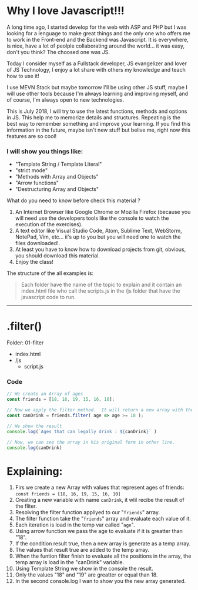 # Why I love Javascript!!!

A long time ago, I started develop for the web with ASP and PHP but I was looking for a lenguage to make great things and the only one who offers me to work in the Front-end and the Backend was Javascript.  It is everywhere, is nice, have a lot of peolple collaborating around the world... it was easy, don't you think? The choosed one was JS.

Today I consider myself as a Fullstack developer, JS evangelizer and lover of JS Technology, I enjoy a lot share with others my knowledge and teach how to use it!

I use MEVN Stack but maybe tomorrow I'll be using other JS stuff, maybe I will use other tools because I'm always learning and improving myself, and of course, I'm always open to new technologies.

This is July 2018, I will try to use the latest functions, methods and options in JS. This help me to memorize details and structures. Repeating is the best way to remember something and improve your learning. If you find this information in the future, maybe isn't new stuff but belive me, right now this features are so cool!



### I will show you things like:
- "Template String / Template Literal"
- "strict mode"
- "Methods with Array and Objects"
- "Arrow functions"
- "Destructuring Array and Objects" 



What do you need to know before check this material ?
1. An Internet Browser like Google Chrome or Mozilla Firefox (because you will need use the developers tools like the console to watch the execution of the exercises).
2. A text editor like Visual Studio Code, Atom, Sublime Text, WebStorm, NotePad, Vim, etc... ii's up to you but you will need one to watch the files downloaded!.
3. At least you have to know how to download projects from git, obvious, you should download this material.
4. Enjoy the class!




The structure of the all examples is:
> Each folder have the name of the topic to explain and it contain an index.html file who call the scripts.js in the /js folder that have the javascript code to run.


---

#  .filter()
Folder: 01-filter
- index.html
- /js
  - script.js

### Code
```javascript
// We create an Array of ages
const friends = [18, 16, 19, 15, 16, 10];

// Now we apply the filter method.  It will return a new array with the results.
const canDrink = friends.filter( age => age >= 18 );

// We show the result
console.log(`Ages that can legally drink : ${canDrink}` )

// Now, we can see the array in his original form in other line.
console.log(canDrink)
```

# Explaining:

1. Firs we create a new Array with values that represent ages of friends: `const friends = [18, 16, 19, 15, 16, 10]`
2. Creating a new variable with name `canDrink`, it wlil recibe the result of the fliter.
3. Resolving the filter function appliyed to our "`friends`" array.
4. The filter function take the "`friends`" array and evaluate each value of it.
5. Each iteration is load in the temp var called "`age`".
6. Using arrow function we pass the age to evaluate if it is greatter than "18".
7. If the condition result true, then a new array is generate as a temp array.
8. The values that result true are added to the temp array.
9. When the funtion filter finish to evaluate all the positions in the array, the temp array is load in the "canDrink" variable.
10. Using Template String we show in the console the result.
11. Only the values "18" and "19" are greatter or equal than 18.
12. In the second console.log I wan to show you the new array generated.
